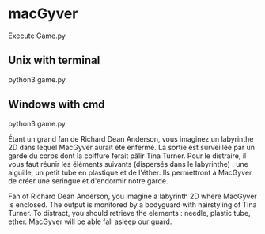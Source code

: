 # macGyver

Execute Game.py

Unix with terminal
----
python3 game.py

Windows with cmd
---
python3 game.py

Étant un grand fan de Richard Dean Anderson, vous imaginez un labyrinthe 2D dans lequel MacGyver aurait été enfermé. La sortie est surveillée par un garde du corps dont la coiffure ferait pâlir Tina Turner. Pour le distraire, il vous faut réunir les éléments suivants (dispersés dans le labyrinthe) : une aiguille, un petit tube en plastique et de l'éther. Ils permettront à MacGyver de créer une seringue et d'endormir notre garde.

Fan of Richard Dean Anderson, you imagine a labyrinth 2D where MacGyver is enclosed. The output is monitored by a bodyguard with hairstyling of Tina Turner. To distract, you should retrieve the elements : needle, plastic tube, ether. MacGyver will be able fall asleep our guard.
